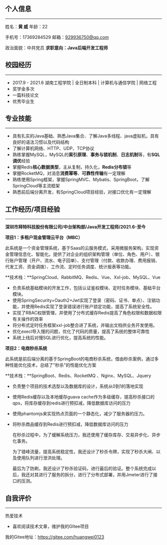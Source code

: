 ## 个人信息

***

姓名：**黄 威**														   年龄：22															

手机号：17369284529										邮箱：929936750@qq.com

政治面貌：中共党员											 **求职意向：Java后端开发工程师**

## 校园经历

---

- 2017.9 - 2021.6  湖南工程学院 | 全日制本科 | 计算机与通信学院 | 网络工程
- 奖学金多次
- 一篇科技论文
- 优秀毕业生

## 专业技能

***

- 具有扎实的Java基础、熟悉Java集合、了解Java多线程、java虚拟机，具有良好的语法习惯以及代码结构
- 了解计算机网络、HTTP、UDP、TCP协议
- 熟练掌握MySQL，MySQL的**索引原理**、**事务与锁机制**、**日志机制**等，有**SQL调优**经验
- 掌握Redis**核心数据类型**，主从复制，持久化，**Redis分布锁**等
- 掌握RocketMQ，对消息**消费幂等**、**可靠性传输**有一定理解
- 熟练使用Spring框架，掌握SpringMVC、Mybatis、SpringBoot，了解SpringCloud等主流框架
- 熟悉前后端分离开发，有SpringCloud项目经验，对接口优化有一定理解

## 工作经历/项目经验

***

**深圳市拜特科技股份有限公司/中台架构部/Java开发工程师/2021.6-至今**

**项目1：多租户现金管理云平台（MBC）**

此系统是一个资金管理系统，基于Saas的云服务模式，采用微服务架构，实现资金管理信息化、智能化。提供了对企业的组织架构管理（单位、角色、用户）、银行账户管理（开户、流水、电子回单）、支付管理（付款、收款办理、费用报销、代发工资、资金调拨）、工作流、定时任务调度、统计报表等功能。

**技术栈：**SpringCloud、RabbitMQ、Redis、Vue、Xxl-job、MySQL、Vue

- 负责系统基础模块的开发工作，包括认证鉴权模块、定时任务模块、基础平台模块。
- 使用SpringSecurity+Oauth2+Jwt实现了登录（密码、证书、单点）、注销功能，并使用Redis实现了登录错误进行账户锁定功能，提高了系统安全性。
- 实现了RBAC权限管理，并使用了分布式缓存Redis提高了角色权限和数据权限有关操作的效率
- 将分布式定时任务框架xxl-job整合进了系统，并输出文档供业务开发使用。
- 优化execl导入慢的问题，优化了代码的质量，提高了系统的整体可靠性
- 系统上线后对慢SQL进行优化，提高系统的性能。



**项目2：电商秒杀系统**

此系统是前后端分离的基于SpringBoot的电商秒杀系统，借由秒杀案例，通过多种性能优化技术，总结了"秒杀"的性能优化方案

**技术栈：**SpringBoot、Redis、RocketMQ 、Nginx、MySQL、Jquery

- 负责整个项目的技术选型以及数据库的设计，系统从0到1的落地实现

- 使用Redis缓存以及本地缓存guava cache作为多级缓存，提高秒杀接口的qps，将库存缓存到redis进行预扣减，降低数据库访问的压力

- 使用phantomjs来实现热点页面的一个静态化，减少了服务器的压力。

- 将秒杀商品缓存到Redis进行预扣减，降低数据库访问的压力

  在秒杀过程中，为了缓解系统压力，我还使用了缓存库存、交易异步化、异步化事务。

  为了错峰流量，提高系统稳定性，我还设计了秒杀令牌，实现了秒杀大闸、以及使用队列进行泄洪处理。

  最后为了防刷，我还设计了秒杀验证码，进行最后的验证。整个系统完成以后，我还对其进行了服务的拆分，进行了分布式部署，并用Jmeter进行了接口的压测。


## 自我评价

***

热爱技术

- 喜欢阅读技术文章，维护我的GItee项目




我的Gitee地址：https://gitee.com/huangwei0123

